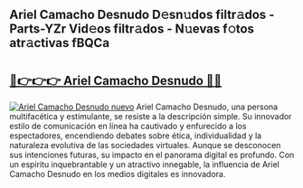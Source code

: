 ## Ariel Camacho Desnudo D𝚎sn𝚞dos filtr𝚊dos - Parts-YZr Vid𝚎os filtr𝚊dos - N𝚞evas f𝚘tos atr𝚊ctivas fBQCa

# <h2><a href="http://mb7rfrs.tromn.icu/?c=Ariel+Camacho+Desnudo">🔗👉👉👉 Ariel Camacho Desnudo 🔗🔗</a></h2>

[![Ariel Camacho Desnudo nuevo](https://i.imgur.com/pEAQMta.gif)](http://mb7rfrs.tromn.icu/?c=Ariel+Camacho+Desnudo)
Ariel Camacho Desnudo, una persona multifacética y estimulante, se resiste a la descripción simple. Su innovador estilo de comunicación en línea ha cautivado y enfurecido a los espectadores, encendiendo debates sobre ética, individualidad y la naturaleza evolutiva de las sociedades virtuales. Aunque se desconocen sus intenciones futuras, su impacto en el panorama digital es profundo. Con un espíritu inquebrantable y un atractivo innegable, la influencia de Ariel Camacho Desnudo en los medios digitales es innovadora.
